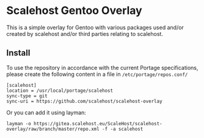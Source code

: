 # Scalehost Gentoo Overlay

This is a simple overlay for Gentoo with various packages used and/or created by scalehost and/or third parties relating to scalehost.

## Install

To use the repository in accordance with the current Portage specifications, please create the following content in a file in `/etc/portage/repos.conf/`

```
[scalehost]
location = /usr/local/portage/scalehost
sync-type = git
sync-uri = https://github.com/scalehost/scalehost-overlay
```

Or you can add it using layman:  

`layman -o https://gitea.scalehost.eu/ScaleHost/scalehost-overlay/raw/branch/master/repo.xml -f -a scalehost`
